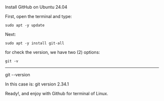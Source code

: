 Install GitHub on Ubuntu 24.04

First, open the terminal and type:

```sudo apt -y update```

Next: 

```sudo apt -y install git-all```

for check the version, we have two (2) options:

```git -v```
******************
git --version

In this case is:
git version 2.34.1

Ready!, and enjoy with Github for terminal of Linux.

